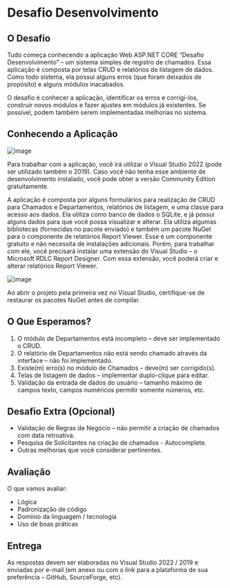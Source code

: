 # Desafio Desenvolvimento

## O Desafio

Tudo começa conhecendo a aplicação Web ASP.NET CORE “Desafio Desenvolvimento” – um sistema simples de registro de chamados. Essa aplicação é composta por telas CRUD e relatórios de listagem de dados. Como todo sistema, ela possui alguns erros (que foram deixados de propósito) e alguns módulos inacabados.

O desafio é conhecer a aplicação, identificar os erros e corrigi-los, construir novos módulos e fazer ajustes em módulos já existentes. Se possível, podem também serem implementadas melhorias no sistema.

## Conhecendo a Aplicação

![image](https://github.com/user-attachments/assets/32ec6d5e-91d9-4a7d-bec6-1320f4b4263c)


Para trabalhar com a aplicação, você irá utilizar o Visual Studio 2022 (pode ser utilizado também o 2019). Caso você não tenha esse ambiente de desenvolvimento instalado, você pode obter a versão Community Edition gratuitamente.

A aplicação é composta por alguns formulários para realização de CRUD para Chamados e Departamentos, relatórios de listagem, e uma classe para acesso aos dados. Ela utiliza como banco de dados o SQLite, e já possui alguns dados para que você possa visualizar e alterar. Ela utiliza algumas bibliotecas (fornecidas no pacote enviado) e também um pacote NuGet para o componente de relatórios Report Viewer. Esse é um componente gratuito e não necessita de instalações adicionais. Porém, para trabalhar com ele, você precisará instalar uma extensão do Visual Studio – o Microsoft RDLC Report Designer. Com essa extensão, você poderá criar e alterar relatórios Report Viewer.

![image](https://github.com/user-attachments/assets/94a197cb-8396-4b3b-ae35-1de51a57db43)

Ao abrir o projeto pela primeira vez no Visual Studio, certifique-se de restaurar os pacotes NuGet antes de compilar.

## O Que Esperamos?

1. O módulo de Departamentos está incompleto – deve ser implementado o CRUD.
2. O relatório de Departamentos não está sendo chamado através da interface – não foi implementado.
3. Existe(m) erro(s) no módulo de Chamados – deve(m) ser corrigido(s).
4. Telas de listagem de dados – implementar duplo-clique para editar.
5. Validação da entrada de dados do usuário – tamanho máximo de campos texto, campos numéricos permitir somente números, etc.

## Desafio Extra (Opcional)

- Validação de Regras de Negócio – não permitir a criação de chamados com data retroativa.
- Pesquisa de Solicitantes na criação de chamados - Autocomplete.
- Outras melhorias que você considerar pertinentes.

## Avaliação

O que vamos avaliar:

- Lógica
- Padronização de código
- Domínio da linguagem / tecnologia
- Uso de boas práticas

## Entrega

As respostas devem ser elaboradas no Visual Studio 2022 / 2019 e enviadas por e-mail (em anexo ou com o link para a plataforma de sua preferência – GitHub, SourceForge, etc).
